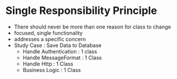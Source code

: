# Single Responsibility Principle
- There should never be more than one reason for class to change
- focused, single functionality
- addresses a specific concern
- Study Case : Save Data to Database
  - Handle Authentication  : 1 class
  - Handle MessageFormat : 1 Class
  - Handle Http : 1 Class
  - Business Logic : 1 Class